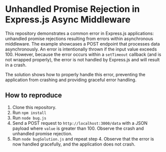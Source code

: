 # Unhandled Promise Rejection in Express.js Async Middleware

This repository demonstrates a common error in Express.js applications: unhandled promise rejections resulting from errors within asynchronous middleware.  The example showcases a POST endpoint that processes data asynchronously.  An error is intentionally thrown if the input value exceeds 100. However, because the error occurs within a `setTimeout` callback (and is not wrapped properly), the error is not handled by Express.js and will result in a crash.

The solution shows how to properly handle this error, preventing the application from crashing and providing graceful error handling.

## How to reproduce

1. Clone this repository.
2. Run `npm install`
3. Run `node bug.js`
4. Send a POST request to `http://localhost:3000/data` with a JSON payload where `value` is greater than 100.  Observe the crash and unhandled promise rejection.
5. Run `node bugSolution.js` and repeat step 4. Observe that the error is now handled gracefully, and the application does not crash.